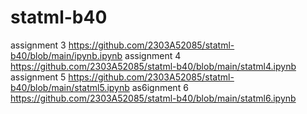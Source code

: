 # statml-b40
assignment 3
https://github.com/2303A52085/statml-b40/blob/main/ipynb.ipynb
assignment 4
https://github.com/2303A52085/statml-b40/blob/main/statml4.ipynb
assignment 5
https://github.com/2303A52085/statml-b40/blob/main/statml5.ipynb
as6ignment 6
https://github.com/2303A52085/statml-b40/blob/main/statml6.ipynb
